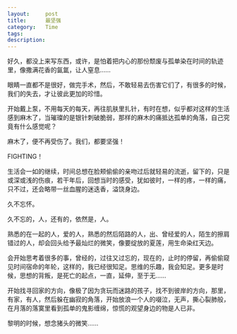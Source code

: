 ```yaml
---
layout:     post
title:      最坚强
category:   Time
tags: 
description: 
---
```


好久，都没上来写东西，或许，是怕着把内心的那份颓废与孤单染在时间的轨迹里，像撒满花香的氤氲，让人窒息……  

眼睛一直都不是很好，做完手术，然后，不敢轻易去伤害它们了，有很多的时候，我们的失去，才让彼此更加的珍惜。 

开始戴上泵，不用每天的每天，再往肌肤里扎针，有时在想，似乎都对这样的生活感到麻木了，当璀璨的是银针刺破脆弱，那样的麻木的痛抵达孤单的角落，自己究竟有什么感觉呢？ 

麻木了，便不再受伤了。我们，都要坚强！ 

FIGHTING！ 
   

生活会一如的继续，时间总想在脸颊偷偷的亲吻过后就轻易的流逝，留下的，只是或深或浅的伤痕，若干年后，回想当时的感受，犹如彼时，一样的疼，一样的痛，只不过，还会略带一丝血腥的迷迭香，溢饶身边。 

久不忘怀。 

久不忘的，人，还有的，依然是，人。 

熟悉的在一起的人，爱的人，熟悉的然后陌路的人，出、曾经爱的人，陌生的擦肩错过的人，却会回头给予最灿烂的微笑，像要绽放的夏莲，用生命染红天边。 


会开始思考着很多的事，曾经的，过往又过忘的，现在的，止时的停留，再偷偷窥见时间宿命的年轮，这样的，我已经很知足。思维的乐趣，我会知足。更多是时候，思想的背叛，是死亡的起点，一直，延伸，至于无…… 
   
开始找寻回家的方向，像极了因为贪玩而迷路的孩子，找不到彼岸的方向，那里，有家，有人，然后躲在幽寂的角落，开始放浪一个人的啜泣，无声，撕心裂肺般，在月落的落寞里看到孤单的鬼影缠绵，惊慌的观望身边的物是人已非。 

黎明的时候，想念猪头的微笑……   